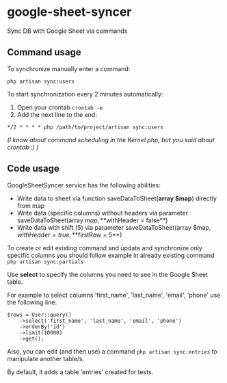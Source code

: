 # google-sheet-syncer

Sync DB with Google Sheet via commands

## Command usage

To synchronize manually enter a command:

`php artisan sync:users`

To start synchronization every 2 minutes automatically:

1. Open your crontab `crontab -e`
2. Add the next line to the end:

```
*/2 * * * * php /path/to/project/artisan sync:users
```

_(I know about command scheduling in the Kernel.php, but you said about crontab :) )_

## Code usage

GoogleSheetSyncer service has the following abilities:

* Write data to sheet via function saveDataToSheet(**array $map**) directly from map
* Write data (specific columns) without headers via parameter saveDataToSheet(array $map, **$withHeader = false**)
* Write data with shift (5) via parameter saveDataToSheet(array $map, $withHeader = true, **$firstRow = 5**)

To create or edit existing command and update and synchronize only specific columns you should follow example in already
existing command `php artisan sync:partials`

Use **select** to specify the columns you need to see in the Google Sheet table.

For example to select columns 'first_name', 'last_name', 'email', 'phone' use the following line:

```
$rows = User::query()
    ->select('first_name', 'last_name', 'email', 'phone')
    ->orderBy('id')
    ->limit(10000)
    ->get();
```

Also, you can edit (and then use) a command
`php artisan sync:entries` to manipulate another table/s.

By default, it adds a table 'entries' created for tests.


